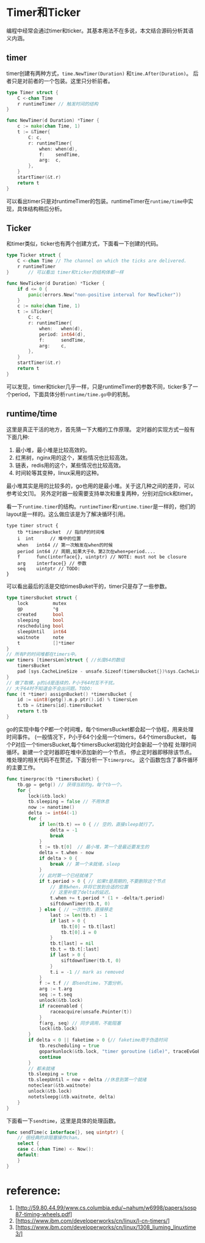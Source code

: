 # Timer和Ticker
编程中经常会通过timer和ticker。其基本用法不在多说，本文结合源码分析其语义内涵。

## timer
timer创建有两种方式，`time.NewTimer(Duration)` 和`time.After(Duration)`。
后者只是对前者的一个包装。这里只分析前者。

```go
type Timer struct {
	C <-chan Time
	r runtimeTimer // 触发时间的结构
}

func NewTimer(d Duration) *Timer {
	c := make(chan Time, 1)
	t := &Timer{
		C: c,
		r: runtimeTimer{
			when: when(d),
			f:    sendTime,
			arg:  c,
		},
	}
	startTimer(&t.r)
	return t
}
```
可以看出timer只是对runtimeTimer的包装。runtimeTimer在`runtime/time`中实现，具体结构稍后分析。

## Ticker
和timer类似，ticker也有两个创建方式，下面看一下创建的代码。
```go
type Ticker struct {
	C <-chan Time // The channel on which the ticks are delivered.
	r runtimeTimer
}       // 可以看出 timer和ticker的结构体都一样

func NewTicker(d Duration) *Ticker {
	if d <= 0 {
		panic(errors.New("non-positive interval for NewTicker"))
	}
	c := make(chan Time, 1)
	t := &Ticker{
		C: c,
		r: runtimeTimer{
			when:   when(d),
			period: int64(d),
			f:      sendTime,
			arg:    c,
		},
	}
	startTimer(&t.r)
	return t
}
```
可以发现，timer和ticker几乎一样，只是runtimeTimer的参数不同，ticker多了一个period，下面具体分析`runtime/time.go`中的机制。

## runtime/time
这里是真正干活的地方，首先猜一下大概的工作原理。
  定时器的实现方式一般有下面几种:
1. 最小堆，最小堆是比较高效的。
2. 红黑树，nginx用的这个，某些情况也比较高效。
3. 链表，redis用的这个，某些情况也比较高效。
4. 时间轮等其变种，linux采用的这种。

最小堆其实是用的比较多的，go也用的是最小堆。关于这几种之间的差异，可以参考论文[1]。
另外定时器一般需要支持单次和重复两种，分别对应tick和timer。

看一下`runtime.timer`的结构。`runtimeTimer`和`runtime.timer`是一样的，他们的layout是一样的。这么做应该是为了解决循环引用。
```
type timer struct {
	tb *timersBucket  // 指向P的时间堆
	i  int      // 堆中的位置
	when   int64 // 第一次触发在when的时候
	period int64 // 周期,如果大于0，第2次在when+period....
	f      func(interface{}, uintptr) // NOTE: must not be closure 
	arg    interface{} // 参数
	seq    uintptr // TODO:
}
```
可以看出最后的活是交给timesBuket干的，timer只是存了一些参数。
```go
type timersBucket struct {
	lock         mutex  
	gp           *g
	created      bool
	sleeping     bool
	rescheduling bool
	sleepUntil   int64
	waitnote     note
	t            []*timer
}
// 所有P的时间堆都在timers中。
var timers [timersLen]struct { //长度64的数组
	timersBucket 
	pad [sys.CacheLineSize - unsafe.Sizeof(timersBucket{})%sys.CacheLineSize]byte // 伪共享
}
// 做了取模，p的id是连续的，P小于64时互不干扰。
// 大于64时不知道会不会出问题。TODO:
func (t *timer) assignBucket() *timersBucket {
	id := uint8(getg().m.p.ptr().id) % timersLen
	t.tb = &timers[id].timersBucket
	return t.tb
}
```
go的实现中每个P都一个时间堆，每个timersBucket都会起一个协程，用来处理时间事件。
(一般情况下，P小于64个)全局一个timers，64个timersBucket，
每个P对应一个timersBucket,每个timersBucket初始化时会新起一个协程
处理时间循环。新建一个定时器即在堆中添加新的一个节点，
停止定时器即移除该节点。
堆处理的相关代码不在赘述，下面分析一下`timerproc`。
这个函数包含了事件循环的主要工作。
```go
func timerproc(tb *timersBucket) {
	tb.gp = getg() // 获得当前的g。每个tb一个。
	for {
		lock(&tb.lock)  
		tb.sleeping = false // 不用休息
		now := nanotime()
		delta := int64(-1)
		for {
			if len(tb.t) == 0 { // 空的，直接sleep就行了。
				delta = -1
				break
			}
			t := tb.t[0]  // 最小堆，第一个是最近要发生的
			delta = t.when - now 
			if delta > 0 {
				break // 第一个未就绪，sleep
			}
            // 此时第一个已经就绪了
			if t.period > 0 { // 如果t是周期的,不要删除这个节点
                // 重制when，并将它放到合适的位置
                // 这里补偿了delta的延迟。
				t.when += t.period * (1 + -delta/t.period)
				siftdownTimer(tb.t, 0)
			} else { // 一次性的，直接移走
                last := len(tb.t) - 1
				if last > 0 {
					tb.t[0] = tb.t[last]
					tb.t[0].i = 0
				}
				tb.t[last] = nil
				tb.t = tb.t[:last]
				if last > 0 {
					siftdownTimer(tb.t, 0)
				}
				t.i = -1 // mark as removed
			}
			f := t.f // 即sendtime，下面分析。
			arg := t.arg
			seq := t.seq
			unlock(&tb.lock)
			if raceenabled {
				raceacquire(unsafe.Pointer(t))
			}
			f(arg, seq) // 同步调用，不能阻塞
			lock(&tb.lock)
		}
		if delta < 0 || faketime > 0 {// faketime用于伪造时间
			tb.rescheduling = true
			goparkunlock(&tb.lock, "timer goroutine (idle)", traceEvGoBlock, 1)
			continue
		}
        // 都未就绪
		tb.sleeping = true
		tb.sleepUntil = now + delta //休息到第一个就绪
		noteclear(&tb.waitnote)
		unlock(&tb.lock)
		notetsleepg(&tb.waitnote, delta)
	}
}
```

下面看一下`sendtime`，这里是具体的处理函数。
```go
func sendTime(c interface{}, seq uintptr) {
	// 很经典的非阻塞操作chan。
    select {
	case c.(chan Time) <- Now():
	default:
	}
}
```


# reference:
1. [http://59.80.44.99/www.cs.columbia.edu/~nahum/w6998/papers/sosp87-timing-wheels.pdf]
2. [https://www.ibm.com/developerworks/cn/linux/l-cn-timers/]
3. [https://www.ibm.com/developerworks/cn/linux/1308_liuming_linuxtime3/]
